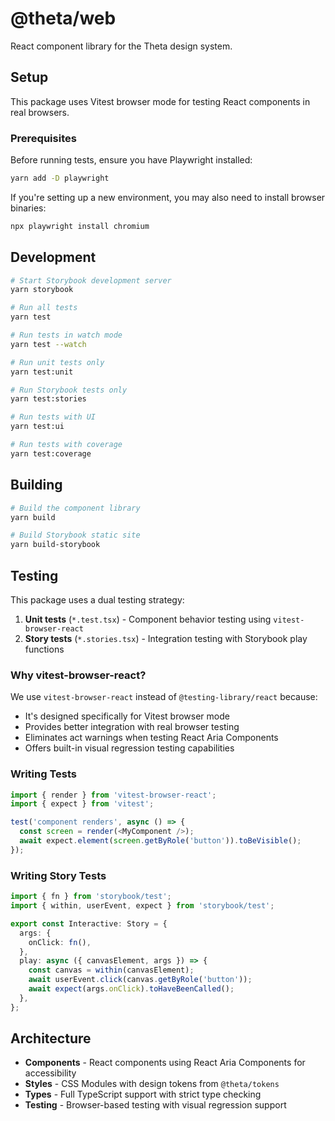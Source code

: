 # @theta/web

React component library for the Theta design system.

## Setup

This package uses Vitest browser mode for testing React components in real browsers.

### Prerequisites

Before running tests, ensure you have Playwright installed:

```bash
yarn add -D playwright
```

If you're setting up a new environment, you may also need to install browser binaries:

```bash
npx playwright install chromium
```

## Development

```bash
# Start Storybook development server
yarn storybook

# Run all tests
yarn test

# Run tests in watch mode
yarn test --watch

# Run unit tests only
yarn test:unit

# Run Storybook tests only
yarn test:stories

# Run tests with UI
yarn test:ui

# Run tests with coverage
yarn test:coverage
```

## Building

```bash
# Build the component library
yarn build

# Build Storybook static site
yarn build-storybook
```

## Testing

This package uses a dual testing strategy:

1. **Unit tests** (`*.test.tsx`) - Component behavior testing using `vitest-browser-react`
2. **Story tests** (`*.stories.tsx`) - Integration testing with Storybook play functions

### Why vitest-browser-react?

We use `vitest-browser-react` instead of `@testing-library/react` because:
- It's designed specifically for Vitest browser mode
- Provides better integration with real browser testing
- Eliminates act warnings when testing React Aria Components
- Offers built-in visual regression testing capabilities

### Writing Tests

```typescript
import { render } from 'vitest-browser-react';
import { expect } from 'vitest';

test('component renders', async () => {
  const screen = render(<MyComponent />);
  await expect.element(screen.getByRole('button')).toBeVisible();
});
```

### Writing Story Tests

```typescript
import { fn } from 'storybook/test';
import { within, userEvent, expect } from 'storybook/test';

export const Interactive: Story = {
  args: {
    onClick: fn(),
  },
  play: async ({ canvasElement, args }) => {
    const canvas = within(canvasElement);
    await userEvent.click(canvas.getByRole('button'));
    await expect(args.onClick).toHaveBeenCalled();
  },
};
```

## Architecture

- **Components** - React components using React Aria Components for accessibility
- **Styles** - CSS Modules with design tokens from `@theta/tokens`
- **Types** - Full TypeScript support with strict type checking
- **Testing** - Browser-based testing with visual regression support